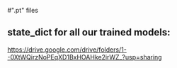 #".pt" files
## state_dict for all our trained models:
https://drive.google.com/drive/folders/1--0XtWQirzNoPEqXD1BxHOAHke2irWZ_?usp=sharing

